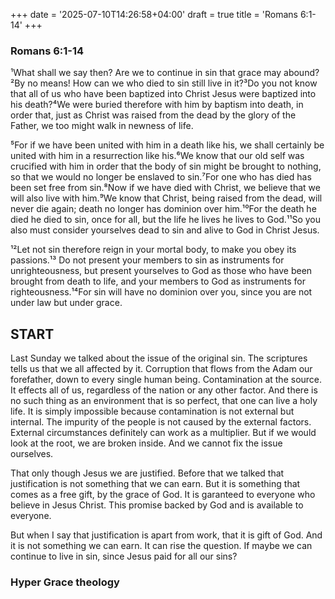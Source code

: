 +++
date = '2025-07-10T14:26:58+04:00'
draft = true
title = 'Romans 6:1-14'
+++

### Romans 6:1-14
 ¹What shall we say then? Are we to continue in sin that grace may abound?²By no means! How can we who died to sin still live in it?³Do you not know that all of us who have been baptized into Christ Jesus were baptized into his death?⁴We were buried therefore with him by baptism into death, in order that, just as Christ was raised from the dead by the glory of the Father, we too might walk in newness of life.

 ⁵For if we have been united with him in a death like his, we shall certainly be united with him in a resurrection like his.⁶We know that our old self  was crucified with him in order that the body of sin might be brought to nothing, so that we would no longer be enslaved to sin.⁷For one who has died has been set free  from sin.⁸Now if we have died with Christ, we believe that we will also live with him.⁹We know that Christ, being raised from the dead, will never die again; death no longer has dominion over him.¹⁰For the death he died he died to sin, once for all, but the life he lives he lives to God.¹¹So you also must consider yourselves dead to sin and alive to God in Christ Jesus.

 ¹²Let not sin therefore reign in your mortal body, to make you obey its passions.¹³ Do not present your members to sin as instruments for unrighteousness, but present yourselves to God as those who have been brought from death to life, and your members to God as instruments for righteousness.¹⁴For sin will have no dominion over you, since you are not under law but under grace.

## START

Last Sunday we talked about the issue of the original sin. The scriptures tells us that we all affected by it. Corruption that flows from the Adam our forefather, down to every single human being. Contamination at the source. It effects all of us, regardless of the nation or any other factor. And there is no such thing as an environment that is so perfect, that one can live a holy life. It is simply impossible because contamination is not external but internal. The impurity of the people is not caused by the external factors. External circumstances definitely can work as a multiplier. But if we would look at the root, we are broken inside. And we cannot fix the issue ourselves.

That only though Jesus we are justified. Before that we talked that justification is not something that we can earn. But it is something that comes as a free gift, by the grace of God. It is garanteed to everyone who believe in Jesus Christ. This promise backed by God and is available to everyone.

But when I say that justification is apart from work, that it is gift of God. And it is not something we can earn. It can rise the question. If maybe we can continue to live in sin, since Jesus paid for all our sins? 

### Hyper Grace theology
